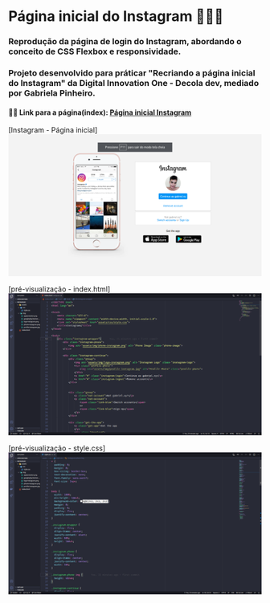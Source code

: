 # **Página inicial do Instagram** 🚀🚀🚀


### Reprodução da página de login do Instagram, abordando o conceito de CSS Flexbox e responsividade. 


### Projeto desenvolvido para práticar "Recriando a página inicial do Instagram" da Digital Innovation One - Decola dev, mediado por Gabriela Pinheiro.  


#### 🧑‍💻 Link para a página(index): [Página inicial Instagram](https://github.com/Gabrielm3/clone-instagram/blob/master/index.html)


[Instagram - Página inicial]
![Preview](instagram.png)

[pré-visualização - index.html]
![Preview](index.png)

[pré-visualização - style.css]
![Preview](style.png)


